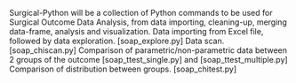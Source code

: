 Surgical-Python will be a collection of Python commands to be used for Surgical Outcome Data Analysis, from data importing, cleaning-up, merging data-frame, analysis and visualization.
Data importing from Excel file, followed by data exploration. [soap_explore.py] 
Data scan. [soap_chiscan.py]
Comparison of parametric/non-parametric data between 2 groups of the outcome [soap_ttest_single.py] and [soap_ttest_multiple.py]
Comparison of distribution between groups. [soap_chitest.py]
